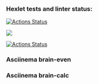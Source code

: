 ### Hexlet tests and linter status:
[![Actions Status](https://github.com/nikboxinbox/frontend-project-lvl1/workflows/hexlet-check/badge.svg)](https://github.com/nikboxinbox/frontend-project-lvl1/actions)

<a href="https://codeclimate.com/github/codeclimate/codeclimate/maintainability"><img src="https://api.codeclimate.com/v1/badges/a99a88d28ad37a79dbf6/maintainability" /></a>

[![Actions Status](https://github.com/nikboxinbox/frontend-project-lvl1/workflows/lint/badge.svg)](https://github.com/nikboxinbox/frontend-project-lvl1/actions)

### Asciinema brain-even
[](https://asciinema.org/a/UAf7AeueaqWEJ93gqFazXYATX)

### Asciinema brain-calc
 [](https://asciinema.org/a/uSSZVnrSasAtnhApk5naIBZkH)








